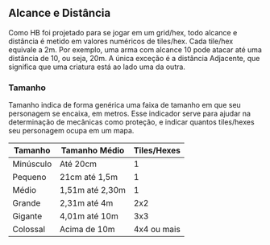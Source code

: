 <!-- ## Mapa, Alcance Tamanho

HB pode ser jogado com mapa ou sem, mas para um combate mais tático, é recomendado que um mapa seja usado. Você pode usar um mapa dividido e tiles ou hexes, onde este último é o mais recomendado. O jogo usa o sistema métrico. -->

## Alcance e Distância

Como HB foi projetado para se jogar em um grid/hex, todo alcance e distância é metido em valores numéricos de tiles/hex. Cada tile/hex equivale a 2m. Por exemplo, uma arma com alcance 10 pode atacar até uma distância de 10, ou seja, 20m. A única exceção é a distância Adjacente, que significa que uma criatura está ao lado uma da outra.

### Tamanho

Tamanho indica de forma genérica uma faixa de tamanho em que seu personagem se encaixa, em metros. Esse indicador serve para ajudar na determinação de mecânicas como proteção, e indicar quantos tiles/hexes seu personagem ocupa em um mapa.

| Tamanho   | Tamanho Médio   | Tiles/Hexes |
| --------- | --------------- | ----------- |
| Minúsculo | Até 20cm        | 1           |
| Pequeno   | 21cm até 1,5m   | 1           |
| Médio     | 1,51m até 2,30m | 1           |
| Grande    | 2,31m até 4m    | 2x2         |
| Gigante   | 4,01m até 10m   | 3x3         |
| Colossal  | Acima de 10m    | 4x4 ou mais |
